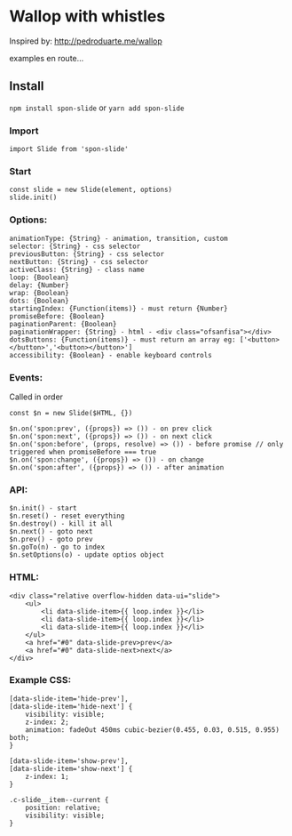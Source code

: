 # Wallop with whistles

Inspired by: http://pedroduarte.me/wallop

examples en route...

## Install

`npm install spon-slide` or `yarn add spon-slide`

### Import

`import Slide from 'spon-slide'`

### Start

```
const slide = new Slide(element, options)
slide.init()
```

### Options:

```
animationType: {String} - animation, transition, custom
selector: {String} - css selector
previousButton: {String} - css selector
nextButton: {String} - css selector
activeClass: {String} - class name
loop: {Boolean}
delay: {Number}
wrap: {Boolean}
dots: {Boolean}
startingIndex: {Function(items)} - must return {Number}
promiseBefore: {Boolean}
paginationParent: {Boolean}
paginationWrapper: {String} - html - <div class="ofsanfisa"></div>
dotsButtons: {Function(items)} - must return an array eg: ['<button></button>','<button></button>']
accessibility: {Boolean} - enable keyboard controls
```

### Events:

Called in order

`const $n = new Slide($HTML, {})`

```
$n.on('spon:prev', ({props}) => ()) - on prev click
$n.on('spon:next', ({props}) => ()) - on next click
$n.on('spon:before', (props, resolve) => ()) - before promise // only triggered when promiseBefore === true
$n.on('spon:change', ({props}) => ()) - on change
$n.on('spon:after', ({props}) => ()) - after animation
```

### API:

```
$n.init() - start
$n.reset() - reset everything
$n.destroy() - kill it all
$n.next() - goto next
$n.prev() - goto prev
$n.goTo(n) - go to index
$n.setOptions(o) - update optios object
```

### HTML:

```
<div class="relative overflow-hidden data-ui="slide">
	<ul>
		<li data-slide-item>{{ loop.index }}</li>
		<li data-slide-item>{{ loop.index }}</li>
		<li data-slide-item>{{ loop.index }}</li>
	</ul>
	<a href="#0" data-slide-prev>prev</a>
	<a href="#0" data-slide-next>next</a>
</div>
```

### Example CSS:

```
[data-slide-item='hide-prev'],
[data-slide-item='hide-next'] {
	visibility: visible;
	z-index: 2;
	animation: fadeOut 450ms cubic-bezier(0.455, 0.03, 0.515, 0.955) both;
}

[data-slide-item='show-prev'],
[data-slide-item='show-next'] {
	z-index: 1;
}

.c-slide__item--current {
	position: relative;
	visibility: visible;
}
```
